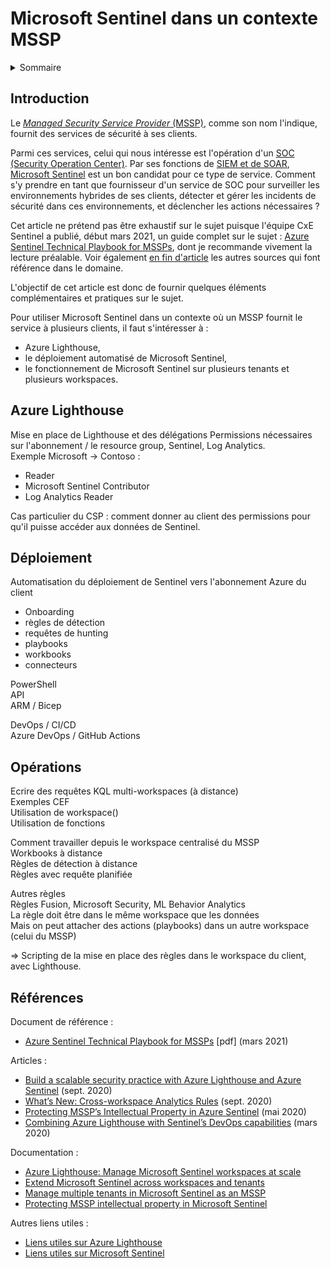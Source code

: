 # Microsoft Sentinel dans un contexte MSSP

<details><summary>Sommaire</summary>

* [Introduction](#intro)
* [Azure Lighthouse](#lighthouse)
* [Déploiement](#deployment)
* [Opérations](#operations)
* [Références](#references)

</details>

<a name="intro"></a>

## Introduction
Le [_Managed Security Service Provider_ (MSSP)](https://en.wikipedia.org/wiki/Managed_security_service), comme son nom l'indique, fournit des services de sécurité à ses clients.

Parmi ces services, celui qui nous intéresse est l'opération d'un [SOC (Security Operation Center)](https://en.wikipedia.org/wiki/Information_security_operations_center). Par ses fonctions de [SIEM et de SOAR](https://docs.microsoft.com/en-us/azure/sentinel/overview), [Microsoft Sentinel](https://azure.microsoft.com/services/azure-sentinel) est un bon candidat pour ce type de service. Comment s'y prendre en tant que fournisseur d'un service de SOC pour surveiller les environnements hybrides de ses clients, détecter et gérer les incidents de sécurité dans ces environnements, et déclencher les actions nécessaires ?

Cet article ne prétend pas être exhaustif sur le sujet puisque l'équipe CxE Sentinel a publié, début mars 2021, un guide complet sur le sujet : [Azure Sentinel Technical Playbook for MSSPs](https://aka.ms/azsentinelmssp), dont je recommande vivement la lecture préalable. Voir également [en fin d'article](#references) les autres sources qui font référence dans le domaine.

L'objectif de cet article est donc de fournir quelques éléments complémentaires et pratiques sur le sujet.

Pour utiliser Microsoft Sentinel dans un contexte où un MSSP fournit le service à plusieurs clients, il faut s'intéresser à :

 - Azure Lighthouse,
 - le déploiement automatisé de Microsoft Sentinel,
 - le fonctionnement de Microsoft Sentinel sur plusieurs tenants et plusieurs workspaces.

<a name="lighthouse"></a>

## Azure Lighthouse
Mise en place de Lighthouse et des délégations
Permissions nécessaires sur l'abonnement / le resource group, Sentinel, Log Analytics.  
Exemple Microsoft -> Contoso :
- Reader
- Microsoft Sentinel Contributor
- Log Analytics Reader

Cas particulier du CSP : comment donner au client des permissions pour qu'il puisse accéder aux données de Sentinel.


<a name="deployment"></a>

## Déploiement
Automatisation du déploiement de Sentinel vers l'abonnement Azure du client
- Onboarding
- règles de détection
- requêtes de hunting
- playbooks
- workbooks
- connecteurs

PowerShell  
API  
ARM / Bicep

DevOps / CI/CD  
Azure DevOps / GitHub Actions

<a name="operations"></a>

## Opérations
Ecrire des requêtes KQL multi-workspaces (à distance)  
Exemples CEF  
Utilisation de workspace()  
Utilisation de fonctions

Comment travailler depuis le workspace centralisé du MSSP  
Workbooks à distance  
Règles de détection à distance  
Règles avec requête planifiée

Autres règles  
Règles Fusion, Microsoft Security, ML Behavior Analytics  
La règle doit être dans le même workspace que les données  
Mais on peut attacher des actions (playbooks) dans un autre workspace (celui du MSSP)

=> Scripting de la mise en place des règles dans le workspace du client, avec Lighthouse.

<a name="references"></a>

## Références

Document de référence :
- [Azure Sentinel Technical Playbook for MSSPs](https://aka.ms/azsentinelmssp) [pdf] (mars 2021)

Articles :
- [Build a scalable security practice with Azure Lighthouse and Azure Sentinel](https://azure.microsoft.com/en-us/blog/build-a-scalable-security-practice-with-azure-lighthouse-and-azure-sentinel/) (sept. 2020)
- [What’s New: Cross-workspace Analytics Rules](https://techcommunity.microsoft.com/t5/azure-sentinel/what-s-new-cross-workspace-analytics-rules/ba-p/1664211) (sept. 2020)
- [Protecting MSSP’s Intellectual Property in Azure Sentinel](https://techcommunity.microsoft.com/t5/azure-sentinel/protecting-mssp-s-intellectual-property-in-azure-sentinel/ba-p/1420941) (mai 2020)
- [Combining Azure Lighthouse with Sentinel’s DevOps capabilities](https://techcommunity.microsoft.com/t5/azure-sentinel/combining-azure-lighthouse-with-sentinel-s-devops-capabilities/ba-p/1210966) (mars 2020)

Documentation :
- [Azure Lighthouse: Manage Microsoft Sentinel workspaces at scale](https://docs.microsoft.com/en-us/azure/lighthouse/how-to/manage-sentinel-workspaces)
- [Extend Microsoft Sentinel across workspaces and tenants](https://docs.microsoft.com/en-us/azure/sentinel/extend-sentinel-across-workspaces-tenants)
- [Manage multiple tenants in Microsoft Sentinel as an MSSP](https://docs.microsoft.com/en-us/azure/sentinel/multiple-tenants-service-providers)
- [Protecting MSSP intellectual property in Microsoft Sentinel](https://docs.microsoft.com/en-us/azure/sentinel/mssp-protect-intellectual-property)

Autres liens utiles :
 - [Liens utiles sur Azure Lighthouse](https://aka.ms/lighthouse-links)
 - [Liens utiles sur Microsoft Sentinel](https://aka.ms/sentinel-links)

